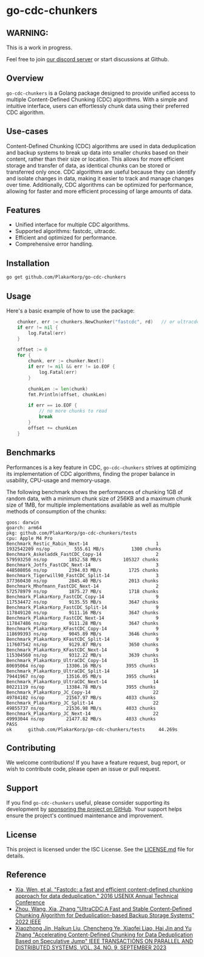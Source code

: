 # go-cdc-chunkers

## WARNING:
This is a work in progress.

Feel free to join [our discord server](https://discord.gg/uuegtnF2Q5) or start discussions at Github.


## Overview
`go-cdc-chunkers` is a Golang package designed to provide unified access to multiple Content-Defined Chunking (CDC) algorithms.
With a simple and intuitive interface, users can effortlessly chunk data using their preferred CDC algorithm.

## Use-cases
Content-Defined Chunking (CDC) algorithms are used in data deduplication and backup systems to break up data into smaller chunks based on their content, rather than their size or location. This allows for more efficient storage and transfer of data, as identical chunks can be stored or transferred only once. CDC algorithms are useful because they can identify and isolate changes in data, making it easier to track and manage changes over time. Additionally, CDC algorithms can be optimized for performance, allowing for faster and more efficient processing of large amounts of data.


## Features
- Unified interface for multiple CDC algorithms.
- Supported algorithms: fastcdc, ultracdc.
- Efficient and optimized for performance.
- Comprehensive error handling.

## Installation
```sh
go get github.com/PlakarKorp/go-cdc-chunkers
```


## Usage
Here's a basic example of how to use the package:

```go
    chunker, err := chunkers.NewChunker("fastcdc", rd)   // or ultracdc
    if err != nil {
        log.Fatal(err)
    }

    offset := 0
    for {
        chunk, err := chunker.Next()
        if err != nil && err != io.EOF {
            log.Fatal(err)
        }

        chunkLen := len(chunk)
        fmt.Println(offset, chunkLen)

        if err == io.EOF {
            // no more chunks to read
            break
        }
        offset += chunkLen
    }
```

## Benchmarks
Performances is a key feature in CDC, `go-cdc-chunkers` strives at optimizing its implementation of CDC algorithms,
finding the proper balance in usability, CPU-usage and memory-usage.

The following benchmark shows the performances of chunking 1GB of random data,
with a minimum chunk size of 256KB and a maximum chunk size of 1MB,
for multiple implementations available as well as multiple methods of consumption of the chunks:

```
goos: darwin
goarch: arm64
pkg: github.com/PlakarKorp/go-cdc-chunkers/tests
cpu: Apple M4 Pro
Benchmark_Restic_Rabin_Next-14                         1        1932542209 ns/op         555.61 MB/s          1300 chunks
Benchmark_Askeladdk_FastCDC_Copy-14                    2         579593250 ns/op        1852.58 MB/s        105327 chunks
Benchmark_Jotfs_FastCDC_Next-14                        3         448508056 ns/op        2394.03 MB/s          1725 chunks
Benchmark_Tigerwill90_FastCDC_Split-14                 3         377360430 ns/op        2845.40 MB/s          2013 chunks
Benchmark_Mhofmann_FastCDC_Next-14                     2         572578979 ns/op        1875.27 MB/s          1718 chunks
Benchmark_PlakarKorp_FastCDC_Copy-14                   9         117534472 ns/op        9135.55 MB/s          3647 chunks
Benchmark_PlakarKorp_FastCDC_Split-14                  9         117849120 ns/op        9111.16 MB/s          3647 chunks
Benchmark_PlakarKorp_FastCDC_Next-14                   9         117847486 ns/op        9111.28 MB/s          3647 chunks
Benchmark_PlakarKorp_KFastCDC_Copy-14                  9         118699393 ns/op        9045.89 MB/s          3646 chunks
Benchmark_PlakarKorp_KFastCDC_Split-14                 9         117607542 ns/op        9129.87 MB/s          3650 chunks
Benchmark_PlakarKorp_KFastCDC_Next-14                  9         115304560 ns/op        9312.22 MB/s          3639 chunks
Benchmark_PlakarKorp_UltraCDC_Copy-14                 15          80695064 ns/op        13306.16 MB/s         3955 chunks
Benchmark_PlakarKorp_UltraCDC_Split-14                14          79441967 ns/op        13516.05 MB/s         3955 chunks
Benchmark_PlakarKorp_UltraCDC_Next-14                 14          80221119 ns/op        13384.78 MB/s         3955 chunks
Benchmark_PlakarKorp_JC_Copy-14                       22          49784102 ns/op        21567.97 MB/s         4033 chunks
Benchmark_PlakarKorp_JC_Split-14                      22          49855737 ns/op        21536.98 MB/s         4033 chunks
Benchmark_PlakarKorp_JC_Next-14                       22          49993044 ns/op        21477.82 MB/s         4033 chunks
PASS
ok      github.com/PlakarKorp/go-cdc-chunkers/tests     44.269s
```

## Contributing
We welcome contributions!
If you have a feature request, bug report, or wish to contribute code, please open an issue or pull request.

## Support
If you find `go-cdc-chunkers` useful, please consider supporting its development by [sponsoring the project on GitHub](https://github.com/sponsors/poolpOrg).
Your support helps ensure the project's continued maintenance and improvement.


## License
This project is licensed under the ISC License. See the [LICENSE.md](LICENSE.md) file for details.


## Reference

  - [Xia, Wen, et al. "Fastcdc: a fast and efficient content-defined chunking approach for data deduplication." 2016 USENIX Annual Technical Conference](https://www.usenix.org/system/files/conference/atc16/atc16-paper-xia.pdf)
  - [Zhou, Wang, Xia, Zhang "UltraCDC:A Fast and Stable Content-Defined Chunking Algorithm for Deduplication-based Backup Storage Systems" 2022 IEEE](https://ieeexplore.ieee.org/document/9894295)
  - [Xiaozhong Jin, Haikun Liu, Chencheng Ye, Xiaofei Liao, Hai Jin and Yu Zhang "Accelerating Content-Defined Chunking for Data Deduplication Based on Speculative Jump" IEEE TRANSACTIONS ON PARALLEL AND DISTRIBUTED SYSTEMS, VOL. 34, NO. 9, SEPTEMBER 2023](https://ieeexplore.ieee.org/stamp/stamp.jsp?tp=&arnumber=10168293)
  
